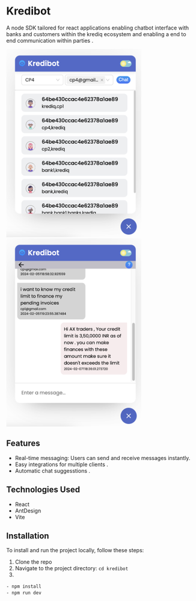 # Kredibot

A node SDK tailored for react applications enabling chatbot interface with banks and customers within the krediq ecosystem and enabling a end to end communication within parties . 

<img src="chatlist.png" alt="Chat App Screenshot" height="500">   <img src="chatroom.png" alt="Chat App Screenshot" height="500">



## Features

- Real-time messaging: Users can send and receive messages instantly.
- Easy integrations for multiple clients .
- Automatic chat suggesstions .

## Technologies Used

- React
- AntDesign
- Vite


## Installation

To install and run the project locally, follow these steps:

1. Clone the repo 
2. Navigate to the project directory: `cd kredibot`
3. 
```bash
- npm install
- npm run dev
```